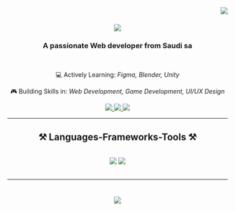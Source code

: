 <img align="right" src="https://visitor-badge.laobi.icu/badge?page_id=RaghadIbrahem.RaghadIbrahem" />

<h1 align="center">
    <img src="https://readme-typing-svg.herokuapp.com/?font=Righteous&size=35&center=true&vCenter=true&width=500&height=70&duration=4000&lines=Hi+There!+👋;+I'm+Raghad!;" />
</h1>

<h3 align="center">A passionate Web developer from Saudi sa</h3>
<br/>
<div align="center">
 
 💻 Actively Learning: *Figma, Blender, Unity*
 
 🎮 Building Skills in: *Web Development, Game Development, UI/UX Design*

 </div>
 
<div align="center"> 
  <a href="mailto:Raghad.p1421@gmail.com">
    <img src="https://img.shields.io/badge/Gmail-333333?style=for-the-badge&logo=gmail&logoColor=red" />
  </a>
  <a href="https://linkedin.com/in/raghad-aljohani-5446ab219" target="_blank">
    <img src="https://img.shields.io/badge/LinkedIn-0077B5?style=for-the-badge&logo=linkedin&logoColor=white" target="_blank" />
  </a>
  <a href="https://raghadibrahem.github.io/RaghadWebsite/" target="_blank">
     <img src="https://img.shields.io/badge/Portfolio-FF5722?style=for-the-badge&logo=todoist&logoColor=white" target="_blank" /> 
  </a>
</div>

 <hr/>
 
<h2 align="center">⚒️ Languages-Frameworks-Tools ⚒️</h2>
<br/>
<div align="center">
    <img src="https://skillicons.dev/icons?i=bootstrap,html,css,vscode,github,figma,git,unity,blender" />
    <img src="https://skillicons.dev/icons?i=nodejs,python,javascript,typescript,java,mysql,flask" /><br>
</div>

<br/>
<hr/>

<h1 align="center">
    <img src="https://readme-typing-svg.herokuapp.com/?font=Righteous&size=35&center=true&vCenter=true&width=500&height=70&duration=4000&lines=Thank+You+for+Visiting+💕🌷;"   
 />
</h1>

<br/>
